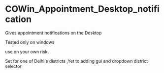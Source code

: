 # COWin_Appointment_Desktop_notification

Gives appointment notifications on the Desktop

Tested only on windows

use on your own risk.

Set for one of Delhi's districts ,Yet to adding gui and dropdown district selector 
